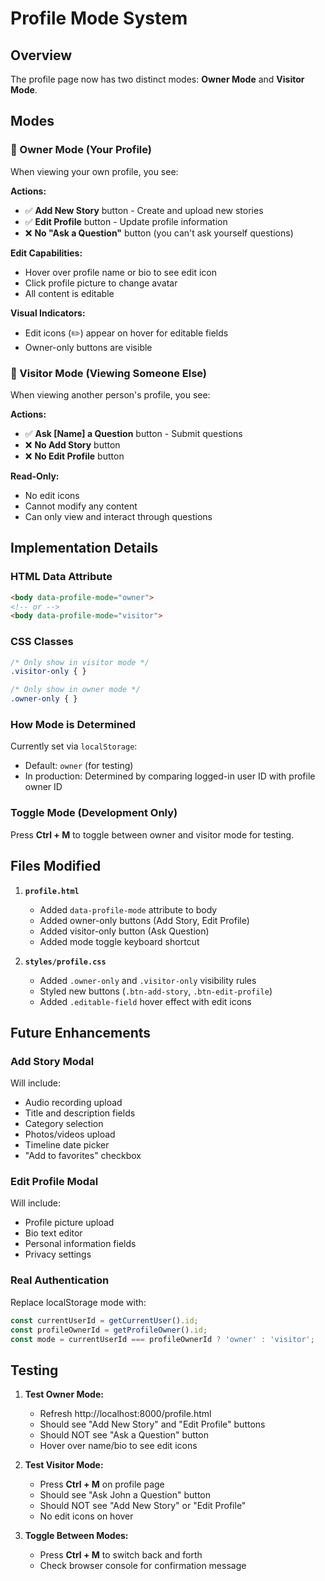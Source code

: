# Profile Mode System

## Overview
The profile page now has two distinct modes: **Owner Mode** and **Visitor Mode**.

## Modes

### 🔑 Owner Mode (Your Profile)
When viewing your own profile, you see:

**Actions:**
- ✅ **Add New Story** button - Create and upload new stories
- ✅ **Edit Profile** button - Update profile information
- ❌ **No "Ask a Question"** button (you can't ask yourself questions)

**Edit Capabilities:**
- Hover over profile name or bio to see edit icon
- Click profile picture to change avatar
- All content is editable

**Visual Indicators:**
- Edit icons (✏️) appear on hover for editable fields
- Owner-only buttons are visible

### 👥 Visitor Mode (Viewing Someone Else)
When viewing another person's profile, you see:

**Actions:**
- ✅ **Ask [Name] a Question** button - Submit questions
- ❌ **No Add Story** button
- ❌ **No Edit Profile** button

**Read-Only:**
- No edit icons
- Cannot modify any content
- Can only view and interact through questions

## Implementation Details

### HTML Data Attribute
```html
<body data-profile-mode="owner">
<!-- or -->
<body data-profile-mode="visitor">
```

### CSS Classes
```css
/* Only show in visitor mode */
.visitor-only { }

/* Only show in owner mode */
.owner-only { }
```

### How Mode is Determined
Currently set via `localStorage`:
- Default: `owner` (for testing)
- In production: Determined by comparing logged-in user ID with profile owner ID

### Toggle Mode (Development Only)
Press **Ctrl + M** to toggle between owner and visitor mode for testing.

## Files Modified

1. **`profile.html`**
   - Added `data-profile-mode` attribute to body
   - Added owner-only buttons (Add Story, Edit Profile)
   - Added visitor-only button (Ask Question)
   - Added mode toggle keyboard shortcut

2. **`styles/profile.css`**
   - Added `.owner-only` and `.visitor-only` visibility rules
   - Styled new buttons (`.btn-add-story`, `.btn-edit-profile`)
   - Added `.editable-field` hover effect with edit icons

## Future Enhancements

### Add Story Modal
Will include:
- Audio recording upload
- Title and description fields
- Category selection
- Photos/videos upload
- Timeline date picker
- "Add to favorites" checkbox

### Edit Profile Modal
Will include:
- Profile picture upload
- Bio text editor
- Personal information fields
- Privacy settings

### Real Authentication
Replace localStorage mode with:
```javascript
const currentUserId = getCurrentUser().id;
const profileOwnerId = getProfileOwner().id;
const mode = currentUserId === profileOwnerId ? 'owner' : 'visitor';
```

## Testing

1. **Test Owner Mode:**
   - Refresh http://localhost:8000/profile.html
   - Should see "Add New Story" and "Edit Profile" buttons
   - Should NOT see "Ask a Question" button
   - Hover over name/bio to see edit icons

2. **Test Visitor Mode:**
   - Press **Ctrl + M** on profile page
   - Should see "Ask John a Question" button
   - Should NOT see "Add New Story" or "Edit Profile"
   - No edit icons on hover

3. **Toggle Between Modes:**
   - Press **Ctrl + M** to switch back and forth
   - Check browser console for confirmation message

